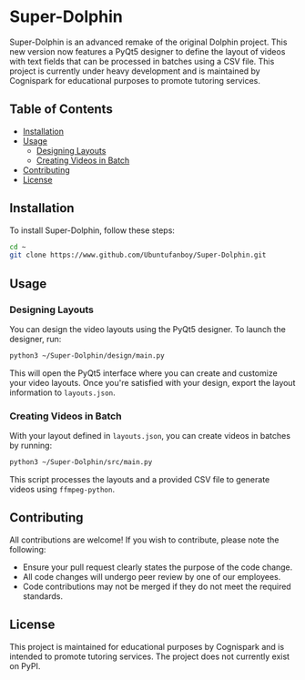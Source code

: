 # Super-Dolphin

Super-Dolphin is an advanced remake of the original Dolphin project. This new version now features a PyQt5 designer to define the layout of videos with text fields that can be processed in batches using a CSV file. This project is currently under heavy development and is maintained by Cognispark for educational purposes to promote tutoring services.

## Table of Contents

- [Installation](#installation)
- [Usage](#usage)
  - [Designing Layouts](#designing-layouts)
  - [Creating Videos in Batch](#creating-videos-in-batch)
- [Contributing](#contributing)
- [License](#license)

## Installation

To install Super-Dolphin, follow these steps:

```sh
cd ~
git clone https://www.github.com/Ubuntufanboy/Super-Dolphin.git
```

## Usage

### Designing Layouts

You can design the video layouts using the PyQt5 designer. To launch the designer, run:

```sh
python3 ~/Super-Dolphin/design/main.py
```

This will open the PyQt5 interface where you can create and customize your video layouts. Once you're satisfied with your design, export the layout information to `layouts.json`.

### Creating Videos in Batch

With your layout defined in `layouts.json`, you can create videos in batches by running:

```sh
python3 ~/Super-Dolphin/src/main.py
```

This script processes the layouts and a provided CSV file to generate videos using `ffmpeg-python`.

## Contributing

All contributions are welcome! If you wish to contribute, please note the following:

- Ensure your pull request clearly states the purpose of the code change.
- All code changes will undergo peer review by one of our employees.
- Code contributions may not be merged if they do not meet the required standards.

## License

This project is maintained for educational purposes by Cognispark and is intended to promote tutoring services. The project does not currently exist on PyPI.
